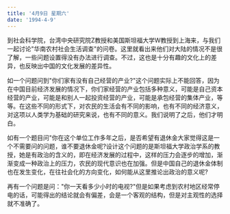 ```yaml
---
title: '4月9日 星期六'
date: '1994-4-9'
---
```


到社会科学院，台湾中央研究院Z教授和美国斯坦福大学W教授到上海来，与我们一起讨论"华南农村社会生活调查"的问卷。这里就看出来他们对大陆的情况不是很了解，一些问题设置得没有办法进行调查。不过，这也是十分有趣的文化上的差异，也反映出中国的文化发展的差异性。

如一个问题问到"你们家有没有自己经营的产业?"这个问题实际上不能回答，因为在中国目前经济发展的情况下，你们家经营的产业包括多种意义，可能是自己资本经营的产业，可能是和别人一起投资经营的产业，可能是承包经营的集体产业，等等。在这些不同的形式下，对农民的生活会有不同的影响，也有不同的经济意义，对这项以人类学为基础的研究来说，也有不同的意义。我们说明了之后，他们才明白。

如有一个题目问"你在这个单位工作多年之后，是否希望有退休金大家觉得这是一个不需要问的问题，谁不要退休金呢?设计这个问题的是斯坦福大学政治学系的教授，她是有政治的含义的，即在经济发展的过程中，这样的压力会逐步的增加，渐渐变成一种政治上的压力，农民的现代意识也在加强。但是中国自己的退休金体制也在发生变化，在往社会化的方向变化，如何能从这里推论出政治的意义呢?

再有一个问题是问："你一天看多少小时的电视?"但是如果考虑到农村地区经常停电的话，可能得出的结论就会有偏差，会是一个客观的结构，但是对主观性的选择就不准确了。

